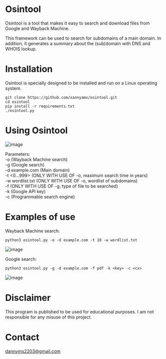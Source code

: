 # Osintool

Osintool is a tool that makes it easy to search and download files from Google and Wayback Machine.

This framework can be used to search for subdomains of a main domain. In addition, it generates a summary about the (sub)domain with DNS and WHOIS lookup.

# Installation

Osintool is specially designed to be installed and run on a Linux operating system.
```
git clone https://github.com/xannyamx/osintool.git
cd osintool
pip install -r requirements.txt
./osintool.py
```

# Using Osintool

![image](https://github.com/user-attachments/assets/9689b405-27a5-4996-8ffe-8088931d1f2c)

Parameters:    
    -o (Wayback Machine search)  
    -g (Google search)  
    -d example.com (Main domain)  
    -t <0...999> (ONLY WITH USE OF -o, maximum search time in years)  
    -w wordlist.txt (ONLY WITH USE OF -o, wordlist of subdomains)  
    -f <type file> (ONLY WITH USE OF -g, type of file to be searched)  
    -k <key> (Google API key)  
    -c <cx> (Programmable search engine)  

# Examples of use

  Wayback Machine search:
```
python3 osintool.py -o -d example.com -t 10 -w wordlist.txt
```
![image](https://github.com/user-attachments/assets/5b21a81f-476a-46bb-ae0f-6236c59153ca)

  Google search:
 ```
 python3 osintool.py -g -d example.com -f pdf -k <key> -c <cx>
```
![image](https://github.com/user-attachments/assets/bd43e67b-531a-46fd-b904-1393bca85ccf)

# Disclaimer
This program is published to be used for educational purposes. I am not responsible for any misuse of this project.

# Contact

[dannyms2203@gmail.com](mailto:dannyms2203@gmail.com)

